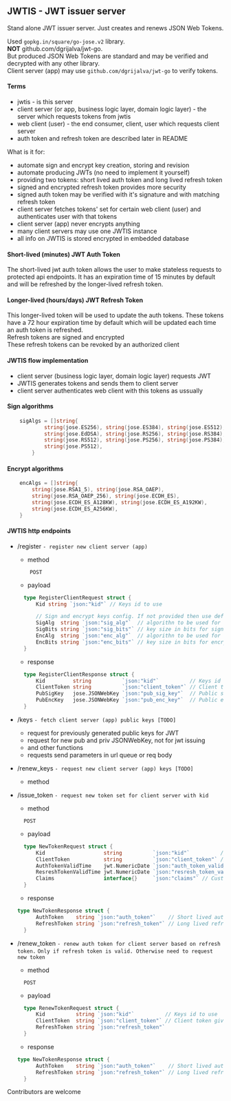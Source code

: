 ## JWTIS - JWT issuer server

Stand alone JWT issuer server. Just creates and renews JSON Web Tokens.

Used `gopkg.in/square/go-jose.v2` library.  
**NOT** github.com/dgrijalva/jwt-go.  
But produced JSON Web Tokens are standard and may be verified and decrypted with any other library.  
Client server (app) may use `github.com/dgrijalva/jwt-go` to verify tokens.

#### Terms

- jwtis - is this server
- client server (or app, business logic layer, domain logic layer) - the server which requests tokens from jwtis
- web client (user) - the end consumer, client, user which requests client server
- auth token and refresh token are described later in README

What is it for:

- automate sign and encrypt key creation, storing and revision
- automate producing JWTs (no need to implement it yourself)
- providing two tokens: short lived auth token and long lived refresh token
- signed and encrypted refresh token provides more security
- signed auth token may be verified with it's signature and with matching refresh token
- client server fetches tokens' set for certain web client (user) and authenticates user with that tokens
- client server (app) never encrypts anything
- many client servers may use one JWTIS instance
- all info on JWTIS is stored encrypted in embedded database

#### Short-lived (minutes) JWT Auth Token

The short-lived jwt auth token allows the user to make stateless requests to protected api endpoints. It has an expiration time of 15 minutes by default and will be refreshed by the longer-lived refresh token.

#### Longer-lived (hours/days) JWT Refresh Token

This longer-lived token will be used to update the auth tokens. These tokens have a 72 hour expiration time by default which will be updated each time an auth token is refreshed.  
Refresh tokens are signed and encrypted  
These refresh tokens can be revoked by an authorized client

#### JWTIS flow implementation

- client server (business logic layer, domain logic layer) requests JWT
- JWTIS generates tokens and sends them to client server
- client server authenticates web client with this tokens as ussually

#### Sign algorithms

```go
    sigAlgs = []string{
            string(jose.ES256), string(jose.ES384), string(jose.ES512),
            string(jose.EdDSA), string(jose.RS256), string(jose.RS384),
            string(jose.RS512), string(jose.PS256), string(jose.PS384),
            string(jose.PS512),
        }
```

#### Encrypt algorithms

```go
    encAlgs = []string{
    	string(jose.RSA1_5), string(jose.RSA_OAEP),
    	string(jose.RSA_OAEP_256), string(jose.ECDH_ES),
    	string(jose.ECDH_ES_A128KW), string(jose.ECDH_ES_A192KW),
    	string(jose.ECDH_ES_A256KW),
    }
```

#### JWTIS http endpoints

- /register
  `- register new client server (app)`

  - method

  ```
      POST
  ```

  - payload

  ```go
    type RegisterClientRequest struct {
        Kid string `json:"kid"` // Keys id to use

        // Sign and encrypt keys config. If not provided then use default JWTIS values
        SigAlg  string `json:"sig_alg"`  // algorithn to be used for sign
        SigBits string `json:"sig_bits"` // key size in bits for sign
        EncAlg  string `json:"enc_alg"`  // algorithn to be used for encrypt
        EncBits string `json:"enc_bits"` // key size in bits for encrypt
    }
  ```

  - response

  ```go
    type RegisterClientResponse struct {
        Kid         string          `json:"kid"`          // Keys id to use
        ClientToken string          `json:"client_token"` // Client token given after registration
        PubSigKey   jose.JSONWebKey `json:"pub_sig_key"`  // Public sign key to verify AuthTokens
        PubEncKey   jose.JSONWebKey `json:"pub_enc_key"`  // Public enc key to decrypt RefreshTokens
    }
  ```

- /keys
  `- fetch client server (app) public keys [TODO]`

  - request for previously generated public keys for JWT
  - request for new pub and priv JSONWebKey, not for jwt issuing
  - and other functions
  - requests send parameters in url queue or req body

- /renew_keys
  `- request new client server (app) keys [TODO]`

  - method

- /issue_token
  `- request new token set for client server with kid`

  - method

  ```
    POST
  ```

  - payload

  ```go
    type NewTokenRequest struct {
        Kid                   string          `json:"kid"`          // Keys id to use
        ClientToken           string          `json:"client_token"` // Client token given after registration
        AuthTokenValidTime    jwt.NumericDate `json:"auth_token_valid_time"`
        ResreshTokenValidTime jwt.NumericDate `json:"resresh_token_valid_time"`
        Claims                interface{}     `json:"claims"` // Custom claims
    }
  ```

  - response

  ```go
  type NewTokenResponse struct {
        AuthToken    string `json:"auth_token"`    // Short lived auth token
        RefreshToken string `json:"refresh_token"` // Long lived refresh token
    }
  ```

* /renew_token
  `- renew auth token for client server based on refresh token.`
  `Only if refresh token is valid. Otherwise need to request new token`

  - method

  ```
    POST
  ```

  - payload

  ```go
    type RenewTokenRequest struct {
        Kid          string `json:"kid"`          // Keys id to use
        ClientToken  string `json:"client_token"` // Client token given after registration
        RefreshToken string `json:"refresh_token"`
    }
  ```

  - response

  ```go
  type NewTokenResponse struct {
        AuthToken    string `json:"auth_token"`    // Short lived auth token
        RefreshToken string `json:"refresh_token"` // Long lived refresh token
    }
  ```

Contributors are welcome

```

```
